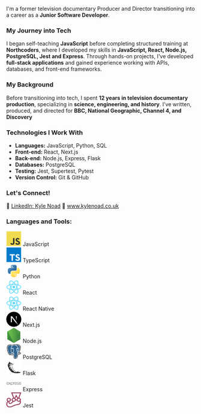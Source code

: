 I'm a former television documentary Producer and Director transitioning into a career as a **Junior Software Developer**.

###  My Journey into Tech  
I began self-teaching **JavaScript** before completing structured training at **Northcoders**, where I developed my skills in **JavaScript, React, Node.js, PostgreSQL, Jest and Express**. Through hands-on projects, I've developed **full-stack applications** and gained experience working with APIs, databases, and front-end frameworks.  

###  My Background  
Before transitioning into tech, I spent **12 years in television documentary production**, specializing in **science, engineering, and history**. I’ve written, produced, and directed for **BBC, National Geographic, Channel 4, and Discovery**

###  Technologies I Work With  
- **Languages:** JavaScript, Python, SQL  
- **Front-end:** React, Next.js
- **Back-end:** Node.js, Express, Flask
- **Databases:** PostgreSQL  
- **Testing:** Jest, Supertest, Pytest  
- **Version Control:** Git & GitHub  

###  Let's Connect!  
🔗 [LinkedIn: Kyle Noad](https://www.linkedin.com/in/kyle-noad-09771282/)
🔗 www.kylenoad.co.uk


### Languages and Tools:

<img src="https://raw.githubusercontent.com/devicons/devicon/master/icons/javascript/javascript-original.svg" alt="JavaScript" width="40" height="40"/> JavaScript <br/>
<img src="https://raw.githubusercontent.com/devicons/devicon/master/icons/typescript/typescript-original.svg" alt="TypeScript" width="40" height="40"/> TypeScript <br/>
<img src="https://raw.githubusercontent.com/devicons/devicon/master/icons/python/python-original.svg" alt="Python" width="40" height="40"/> Python <br/>
<img src="https://raw.githubusercontent.com/devicons/devicon/master/icons/react/react-original.svg" alt="React" width="40" height="40"/> React <br/>
<img src="https://raw.githubusercontent.com/devicons/devicon/master/icons/react/react-original.svg" alt="React Native" width="40" height="40"/> React Native <br/>
<img src="https://raw.githubusercontent.com/devicons/devicon/master/icons/nextjs/nextjs-original.svg" alt="Next.js" width="40" height="40"/> Next.js <br/>
<img src="https://raw.githubusercontent.com/devicons/devicon/master/icons/nodejs/nodejs-original.svg" alt="Node.js" width="40" height="40"/> Node.js <br/>
<img src="https://raw.githubusercontent.com/devicons/devicon/master/icons/postgresql/postgresql-original.svg" alt="PostgreSQL" width="40" height="40"/> PostgreSQL <br/>
<img src="https://raw.githubusercontent.com/devicons/devicon/master/icons/flask/flask-original.svg" alt="Flask" width="40" height="40"/> Flask <br/>
<img src="https://raw.githubusercontent.com/devicons/devicon/master/icons/express/express-original-wordmark.svg" alt="Express" width="40" height="40"/> Express <br/>
<img src="https://raw.githubusercontent.com/devicons/devicon/master/icons/jest/jest-plain.svg" alt="Jest" width="40" height="40"/> Jest


